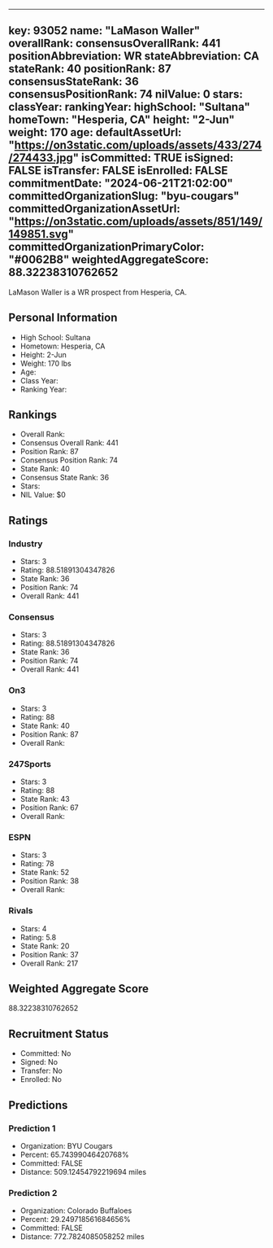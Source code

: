 ---
  key: 93052
  name: "LaMason Waller"
  overallRank: 
  consensusOverallRank: 441
  positionAbbreviation: WR
  stateAbbreviation: CA
  stateRank: 40
  positionRank: 87
  consensusStateRank: 36
  consensusPositionRank: 74
  nilValue: 0
  stars: 
  classYear: 
  rankingYear: 
  highSchool: "Sultana"
  homeTown: "Hesperia, CA"
  height: "2-Jun"
  weight: 170
  age: 
  defaultAssetUrl: "https://on3static.com/uploads/assets/433/274/274433.jpg"
  isCommitted: TRUE
  isSigned: FALSE
  isTransfer: FALSE
  isEnrolled: FALSE
  commitmentDate: "2024-06-21T21:02:00"
  committedOrganizationSlug: "byu-cougars"
  committedOrganizationAssetUrl: "https://on3static.com/uploads/assets/851/149/149851.svg"
  committedOrganizationPrimaryColor: "#0062B8"
  weightedAggregateScore: 88.32238310762652
  ---
  
  LaMason Waller is a WR prospect from Hesperia, CA.
  
  ## Personal Information
  - High School: Sultana
  - Hometown: Hesperia, CA
  - Height: 2-Jun
  - Weight: 170 lbs
  - Age: 
  - Class Year: 
  - Ranking Year: 
  
  ## Rankings
  - Overall Rank: 
  - Consensus Overall Rank: 441
  - Position Rank: 87
  - Consensus Position Rank: 74
  - State Rank: 40
  - Consensus State Rank: 36
  - Stars: 
  - NIL Value: $0
  
  ## Ratings
  
  ### Industry
  - Stars: 3
  - Rating: 88.51891304347826
  - State Rank: 36
  - Position Rank: 74
  - Overall Rank: 441
  
  ### Consensus
  - Stars: 3
  - Rating: 88.51891304347826
  - State Rank: 36
  - Position Rank: 74
  - Overall Rank: 441
  
  ### On3
  - Stars: 3
  - Rating: 88
  - State Rank: 40
  - Position Rank: 87
  - Overall Rank: 
  
  ### 247Sports
  - Stars: 3
  - Rating: 88
  - State Rank: 43
  - Position Rank: 67
  - Overall Rank: 
  
  ### ESPN
  - Stars: 3
  - Rating: 78
  - State Rank: 52
  - Position Rank: 38
  - Overall Rank: 
  
  ### Rivals
  - Stars: 4
  - Rating: 5.8
  - State Rank: 20
  - Position Rank: 37
  - Overall Rank: 217
  
  ## Weighted Aggregate Score
  88.32238310762652
  
  ## Recruitment Status
  - Committed: No
  - Signed: No
  - Transfer: No
  - Enrolled: No
  
  
  
  ## Predictions
  
  ### Prediction 1
  - Organization: BYU Cougars
  - Percent: 65.74399046420768%
  - Committed: FALSE
  - Distance: 509.12454792219694 miles
  
  ### Prediction 2
  - Organization: Colorado Buffaloes
  - Percent: 29.249718561684656%
  - Committed: FALSE
  - Distance: 772.7824085058252 miles
  